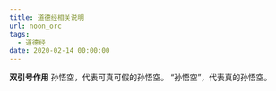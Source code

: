 ```yaml
---
title: 道德经相关说明
url: noon_orc
tags:
  - 道德经
date: 2020-02-14 00:00:00
---
```

**双引号作用**
孙悟空，代表可真可假的孙悟空。
“孙悟空”，代表真的孙悟空。
